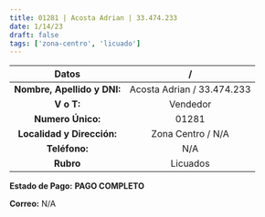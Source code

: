 ```yaml
---
title: 01281 | Acosta Adrian | 33.474.233
date: 1/14/23
draft: false
tags: ['zona-centro', 'licuado']
---
```


|          **Datos**          |              /             |
|:---------------------------:|:--------------------------:|
| **Nombre, Apellido y DNI:** | Acosta Adrian / 33.474.233 |
|          **V o T:**         |          Vendedor          |
|      **Numero Único:**      |            01281           |
|  **Localidad y Dirección:** |      Zona Centro / N/A     |
|        **Teléfono:**        |             N/A            |
|          **Rubro**          |          Licuados          |

**Estado de Pago:** **PAGO COMPLETO**

**Correo:** N/A
